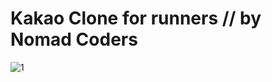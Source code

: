 # Kakao Clone for runners // by Nomad Coders

![1](https://user-images.githubusercontent.com/79933417/121490438-f80f3b00-ca0f-11eb-8054-6e3778b872ad.jpg)


